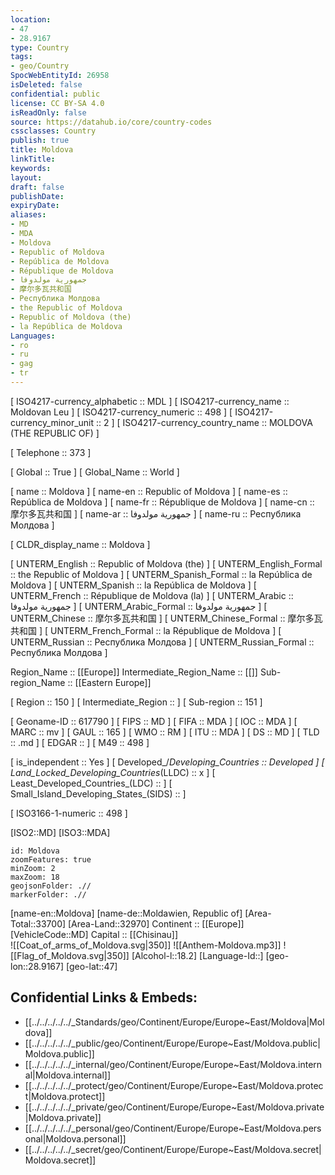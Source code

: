 ```yaml
---
location:
- 47
- 28.9167
type: Country
tags:
- geo/Country
SpocWebEntityId: 26958
isDeleted: false
confidential: public
license: CC BY-SA 4.0
isReadOnly: false
source: https://datahub.io/core/country-codes
cssclasses: Country
publish: true
title: Moldova
linkTitle: 
keywords: 
layout: 
draft: false
publishDate: 
expiryDate: 
aliases:
- MD
- MDA
- Moldova
- Republic of Moldova
- República de Moldova
- République de Moldova
- جمهورية مولدوفا
- 摩尔多瓦共和国
- Республика Молдова
- the Republic of Moldova
- Republic of Moldova (the)
- la República de Moldova
Languages:
- ro
- ru
- gag
- tr
---
```



[	ISO4217-currency_alphabetic	 :: MDL ] 
[	ISO4217-currency_name	 :: Moldovan Leu ] 
[	ISO4217-currency_numeric	 :: 498 ] 
[	ISO4217-currency_minor_unit	 :: 2 ] 
[	ISO4217-currency_country_name	 :: MOLDOVA (THE REPUBLIC OF) ] 

[	Telephone	 :: 373 ] 

[	Global	 :: True ] 
[	Global_Name	 :: World ] 

[	name	 :: Moldova ] 
[	name-en	 :: Republic of Moldova ] 
[	name-es	 :: República de Moldova ] 
[	name-fr	 :: République de Moldova ] 
[	name-cn	 :: 摩尔多瓦共和国 ] 
[	name-ar	 :: جمهورية مولدوفا ] 
[	name-ru	 :: Республика Молдова ] 

[	CLDR_display_name	 :: Moldova ] 

[	UNTERM_English	 :: Republic of Moldova (the) ] 
[	UNTERM_English_Formal	 :: the Republic of Moldova ] 
[	UNTERM_Spanish_Formal	 :: la República de Moldova ] 
[	UNTERM_Spanish	 :: la República de Moldova ] 
[	UNTERM_French	 :: République de Moldova (la) ] 
[	UNTERM_Arabic	 :: جمهورية مولدوفا ] 
[	UNTERM_Arabic_Formal	 :: جمهورية مولدوفا ] 
[	UNTERM_Chinese	 :: 摩尔多瓦共和国 ] 
[	UNTERM_Chinese_Formal	 :: 摩尔多瓦共和国 ] 
[	UNTERM_French_Formal	 :: la République de Moldova ] 
[	UNTERM_Russian	 :: Республика Молдова ] 
[	UNTERM_Russian_Formal	 :: Республика Молдова ] 

Region_Name ::  [[Europe]] 
Intermediate_Region_Name ::  [[]] 
Sub-region_Name ::  [[Eastern Europe]] 

[	Region	 :: 150 ] 
[	Intermediate_Region	 ::  ] 
[	Sub-region	 :: 151 ] 

[	Geoname-ID	 :: 617790 ] 
[	FIPS	 :: MD ] 
[	FIFA	 :: MDA ] 
[	IOC	 :: MDA ] 
[	MARC	 :: mv ] 
[	GAUL	 :: 165 ] 
[	WMO	 :: RM ] 
[	ITU	 :: MDA ] 
[	DS	 :: MD ] 
[	TLD	 :: .md ] 
[	EDGAR	 ::  ] 
[	M49	 :: 498 ] 

[	is_independent	 :: Yes ] 
[	Developed_/_Developing_Countries	 :: Developed ] 
[	Land_Locked_Developing_Countries_(LLDC)	 :: x ] 
[	Least_Developed_Countries_(LDC)	 ::  ] 
[	Small_Island_Developing_States_(SIDS)	 ::  ] 

[	ISO3166-1-numeric	 :: 498 ] 



[ISO2::MD] 
[ISO3::MDA] 
```leaflet
id: Moldova
zoomFeatures: true 
minZoom: 2 
maxZoom: 18
geojsonFolder: .//
markerFolder: .//
```

[name-en::Moldova] 
[name-de::Moldawien, Republic of] 
[Area-Total::33700] 
[Area-Land::32970] 
Continent :: [[Europe]]  
[VehicleCode::MD] 
Capital :: [[Chisinau]]  
![[Coat_of_arms_of_Moldova.svg|350]] 
![[Anthem-Moldova.mp3]] 
![[Flag_of_Moldova.svg|350]] 
[Alcohol-l::18.2] 
[Language-Id::] 
[geo-lon::28.9167] 
[geo-lat::47] 



## Confidential Links & Embeds: 
- [[../../../../../_Standards/geo/Continent/Europe/Europe~East/Moldova|Moldova]] 
- [[../../../../../_public/geo/Continent/Europe/Europe~East/Moldova.public|Moldova.public]] 
- [[../../../../../_internal/geo/Continent/Europe/Europe~East/Moldova.internal|Moldova.internal]] 
- [[../../../../../_protect/geo/Continent/Europe/Europe~East/Moldova.protect|Moldova.protect]] 
- [[../../../../../_private/geo/Continent/Europe/Europe~East/Moldova.private|Moldova.private]] 
- [[../../../../../_personal/geo/Continent/Europe/Europe~East/Moldova.personal|Moldova.personal]] 
- [[../../../../../_secret/geo/Continent/Europe/Europe~East/Moldova.secret|Moldova.secret]] 
